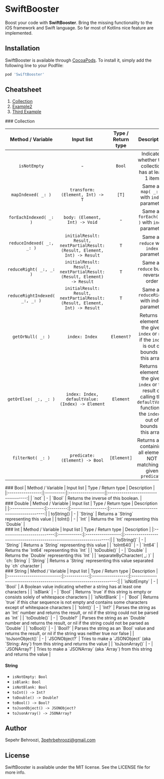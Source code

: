 # SwiftBooster

Boost your code with **SwiftBooster**. Bring the missing functionality to the iOS framework and Swift language. So far most of Kotlins nice feature are implemented.

## Installation

SwiftBooster is available through [CocoaPods](https://cocoapods.org). To install
it, simply add the following line to your Podfile:

```ruby
pod 'SwiftBooster'
```

## Cheatsheet

1. [Collection](#id-collection)
2. [Example2](#id-author)
3. [Third Example](#third-example)


<div id='id-collection'/>
### Collection

| Method / Variable | Input list | Type / Return type | Description |
|:------------------------------:|:----------------------------------------------------------------------------:|:------------------:|:-------------------------------------------------------------------------------------------------------------------------------------------:|
|  `isNotEmpty` | - | `Bool` |  Indicates whether this collection has at least 1 item |
| `mapIndexed( _: )` | `transform: (Element, Int) -> T` |  `[T]` | Same as `map( _: )` with `index` parameter |
| `forEachIndexed( _: )` | `body: (Element, Int) -> Void` | - | Same as `forEach( _: )` with `index` parameter |
| `reduceIndexed( _:, _: )` | `initialResult: Result, nextPartialResult: (Result, Element, Int) -> Result` | `T` | Same as `reduce` with `index` parameter |
| `reduceRight( _:, _: )` | `initialResult: Result, nextPartialResult: (Result, Element) -> Result` | `T` | Same as `reduce` but in reverse order |
| `reduceRightIndexed( _:, _: )` | `initialResult: Result, nextPartialResult: (Result, Element, Int) -> Result` | `T` | Same as `reduceRight` with index parameter |
|  `getOrNull( _: )` | `index: Index` | `Element?` | Returns an element at the given `index` or `nil` if the `index` is out of bounds of this array. |
| `getOrElse( _:, _: )` | `index: Index, defaultValue: (Index) -> Element` |  `Element` | Returns an element at the given `index` or the result of calling the `defaultValue` function if the `index` is out of bounds of this array. |
| `filterNot( _: )` | `predicate: (Element) -> Bool` | `[Element]` | Returns a list containing all elements NOT matching the given `predicate` |


<div id='id-bool'/>
### Bool
| Method / Variable | Input list | Type / Return type | Description |
|:-----------------:|:----------:|:------------------:|:------------------------------------:|
| `not` | - | `Bool` | Returns the inverse of this boolean. |

<div id='id-double'/>
### Double
| Method / Variable | Input list | Type / Return type | Description |
|:-----------------:|:----------:|:------------------:|:--------------------------------------------:|
| toString() | - | `String` | Returns a `String` representing this value |
| toInt() | - | `Int` | Returns the `Int` representing this `Double` |

<div id='id-int'/>
### Int
| Method / Variable | Input list | Type / Return type | Description |
|:---------------------------:|:------------:|:------------------:|:----------------------------------------------------------------------:|
| `toString()` | - | `String` | Returns a `String` representing this value |
| `toInt64()` | - | `Int64` | Returns the `Int64` representing this `Int` |
| `toDouble()` | - | `Double` | Returns the `Double` representing this `Int` |
| `separateByCharacter( _: )` | `ch: String` | `String` | Returns a `String` representing this value separated by `ch` character |


<div id='id-string'/>
### String
| Method / Variable | Input list | Type / Return type | Description |
|:---------------------------:|:------------:|:------------------:|:----------------------------------------------------------------------:|
| `isNotEmpty` | - | `Bool` | A Boolean value indicating whether a string has at least one characters |
| `isBlank` | - | `Bool` | Returns `true` if this string is empty or consists solely of whitespace characters |
| `isNotBlank` | - | `Bool` | Returns `true` if this char sequence is not empty and contains some characters except of whitespace characters |
| `toInt()` | - | `Int?` | Parses the string as an `Int` number and returns the result, or nil if the string could not be parsed as `Int` |
| `toDouble()` | - | `Double?` | Parses the string as an `Double` number and returns the result, or nil if the string could not be parsed as `Double` |
| `toBool()` | - | `Bool?` | Parses the string as an `Bool` value and returns the result, or nil if the string was neither true nor false |
| `toJsonObject()` | - | `JSONObject?` | Tries to make a `JSONObject` (aka `String: Any`) from this string and returns the value |
| `toJsonArray()` | - | `JSONArray?` | Tries to make a `JSONArray` (aka `Array<JSONObject>`) from this string and returns the value |

#### String
- `isNotEmpty: Bool`
- `isBlank: Bool`
- `isNotBlank: Bool `
- `toInt() -> Int?`
- `toDouble() -> Double?`
- `toBool() -> Bool?`
- `toJsonObject() -> JSONObject?`
- `toJsonArray() -> JSONArray?`

## Author

Sepehr  Behroozi, 3pehrbehroozi@gmail.com

## License

SwiftBooster is available under the MIT license. See the LICENSE file for more info.
